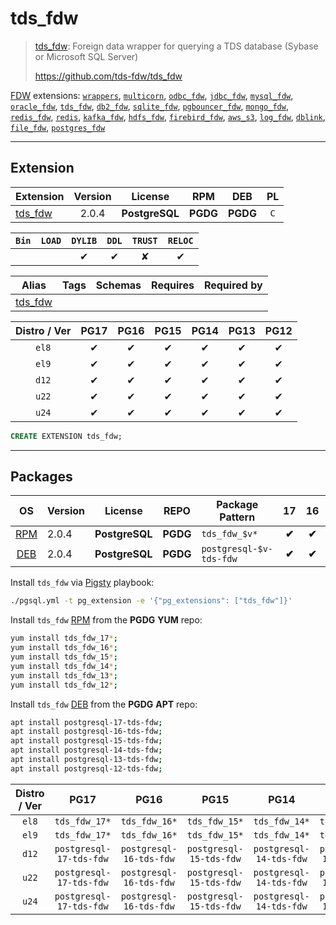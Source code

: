 # tds_fdw


> [tds_fdw](https://github.com/tds-fdw/tds_fdw): Foreign data wrapper for querying a TDS database (Sybase or Microsoft SQL Server)
>
> https://github.com/tds-fdw/tds_fdw





[FDW](/fdw) extensions: [`wrappers`](/wrappers), [`multicorn`](/multicorn), [`odbc_fdw`](/odbc_fdw), [`jdbc_fdw`](/jdbc_fdw), [`mysql_fdw`](/mysql_fdw), [`oracle_fdw`](/oracle_fdw), [`tds_fdw`](/tds_fdw), [`db2_fdw`](/db2_fdw), [`sqlite_fdw`](/sqlite_fdw), [`pgbouncer_fdw`](/pgbouncer_fdw), [`mongo_fdw`](/mongo_fdw), [`redis_fdw`](/redis_fdw), [`redis`](/redis), [`kafka_fdw`](/kafka_fdw), [`hdfs_fdw`](/hdfs_fdw), [`firebird_fdw`](/firebird_fdw), [`aws_s3`](/aws_s3), [`log_fdw`](/log_fdw), [`dblink`](/dblink), [`file_fdw`](/file_fdw), [`postgres_fdw`](/postgres_fdw)


-------
## Extension


| Extension | Version | License | RPM | DEB | PL |
|-----------|:-------:|:-------:|:---:|:---:|:--:|
| [tds_fdw](https://github.com/tds-fdw/tds_fdw) | 2.0.4 | **<span class="tcblue">PostgreSQL</span>** | **<span class="tccyan">PGDG</span>** | **<span class="tccyan">PGDG</span>** | `C` |



| `Bin` | `LOAD` | `DYLIB` | `DDL` | `TRUST` | `RELOC` |
|:-----:|:------:|:-------:|:-----:|:-------:|:-------:|
|  |  | <span class="tcblue">✔</span> | <span class="tcblue">✔</span> | <span class="tcwarn">✘</span> | <span class="tcblue">✔</span> |



| Alias | Tags | Schemas | Requires | Required by |
|-------|------|---------|----------|-------------|
| [tds_fdw](/tds_fdw) |  |  |  |  |



| Distro / Ver | PG17 | PG16 | PG15 | PG14 | PG13 | PG12 |
|:------------:|:----:|:----:|:----:|:----:|:----:|:----:|
| `el8` | <span class="tcblue">✔</span> | <span class="tcblue">✔</span> | <span class="tcblue">✔</span> | <span class="tcblue">✔</span> | <span class="tcblue">✔</span> | <span class="tcblue">✔</span> |
| `el9` | <span class="tcblue">✔</span> | <span class="tcblue">✔</span> | <span class="tcblue">✔</span> | <span class="tcblue">✔</span> | <span class="tcblue">✔</span> | <span class="tcblue">✔</span> |
| `d12` | <span class="tcblue">✔</span> | <span class="tcblue">✔</span> | <span class="tcblue">✔</span> | <span class="tcblue">✔</span> | <span class="tcblue">✔</span> | <span class="tcblue">✔</span> |
| `u22` | <span class="tcblue">✔</span> | <span class="tcblue">✔</span> | <span class="tcblue">✔</span> | <span class="tcblue">✔</span> | <span class="tcblue">✔</span> | <span class="tcblue">✔</span> |
| `u24` | <span class="tcblue">✔</span> | <span class="tcblue">✔</span> | <span class="tcblue">✔</span> | <span class="tcblue">✔</span> | <span class="tcblue">✔</span> | <span class="tcblue">✔</span> |





```sql
CREATE EXTENSION tds_fdw;
```

-----------


## Packages


| OS | Version | License | REPO | Package Pattern | 17 | 16 | 15 | 14 | 13 | 12 | Dependency |
|:--:|---------|:-------:|:----:|-----------------|:--:|:--:|:--:|:--:|:--:|:--:|------------|
| [RPM](/rpm) | 2.0.4 | **<span class="tcblue">PostgreSQL</span>** | **<span class="tccyan">PGDG</span>** | `tds_fdw_$v*` | **<span class="tccyan">✔</span>** | **<span class="tccyan">✔</span>** | **<span class="tccyan">✔</span>** | **<span class="tccyan">✔</span>** | **<span class="tccyan">✔</span>** | **<span class="tccyan">✔</span>** |  |
| [DEB](/deb) | 2.0.4 | **<span class="tcblue">PostgreSQL</span>** | **<span class="tccyan">PGDG</span>** | `postgresql-$v-tds-fdw` | **<span class="tccyan">✔</span>** | **<span class="tccyan">✔</span>** | **<span class="tccyan">✔</span>** | **<span class="tccyan">✔</span>** | **<span class="tccyan">✔</span>** | **<span class="tccyan">✔</span>** |  |



Install `tds_fdw` via [Pigsty](https://pigsty.io/docs/pgext/usage/install/) playbook:

```bash
./pgsql.yml -t pg_extension -e '{"pg_extensions": ["tds_fdw"]}'
```


Install `tds_fdw` [RPM](/rpm) from the **<span class="tccyan">PGDG</span>** **YUM** repo:

```bash
yum install tds_fdw_17*;
yum install tds_fdw_16*;
yum install tds_fdw_15*;
yum install tds_fdw_14*;
yum install tds_fdw_13*;
yum install tds_fdw_12*;
```


Install `tds_fdw` [DEB](/deb) from the **<span class="tccyan">PGDG</span>** **APT** repo:

```bash
apt install postgresql-17-tds-fdw;
apt install postgresql-16-tds-fdw;
apt install postgresql-15-tds-fdw;
apt install postgresql-14-tds-fdw;
apt install postgresql-13-tds-fdw;
apt install postgresql-12-tds-fdw;
```




| Distro / Ver | PG17 | PG16 | PG15 | PG14 | PG13 | PG12 |
|:------------:|:----:|:----:|:----:|:----:|:----:|:----:|
| `el8` | `tds_fdw_17*` | `tds_fdw_16*` | `tds_fdw_15*` | `tds_fdw_14*` | `tds_fdw_13*` | `tds_fdw_12*` |
| `el9` | `tds_fdw_17*` | `tds_fdw_16*` | `tds_fdw_15*` | `tds_fdw_14*` | `tds_fdw_13*` | `tds_fdw_12*` |
| `d12` | `postgresql-17-tds-fdw` | `postgresql-16-tds-fdw` | `postgresql-15-tds-fdw` | `postgresql-14-tds-fdw` | `postgresql-13-tds-fdw` | `postgresql-12-tds-fdw` |
| `u22` | `postgresql-17-tds-fdw` | `postgresql-16-tds-fdw` | `postgresql-15-tds-fdw` | `postgresql-14-tds-fdw` | `postgresql-13-tds-fdw` | `postgresql-12-tds-fdw` |
| `u24` | `postgresql-17-tds-fdw` | `postgresql-16-tds-fdw` | `postgresql-15-tds-fdw` | `postgresql-14-tds-fdw` | `postgresql-13-tds-fdw` | `postgresql-12-tds-fdw` |





